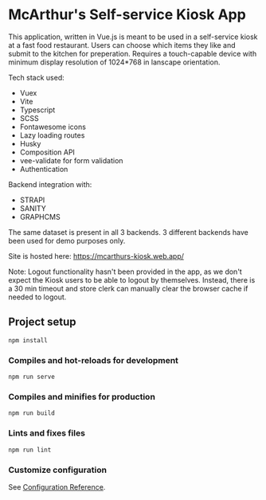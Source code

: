 # McArthur's Self-service Kiosk App

This application, written in Vue.js is meant to be used in a self-service kiosk at a fast food restaurant. Users can choose which items they like and submit to the kitchen for preperation. Requires a touch-capable device with minimum display resolution of 1024\*768 in lanscape orientation.

Tech stack used:

- Vuex
- Vite
- Typescript
- SCSS
- Fontawesome icons
- Lazy loading routes
- Husky
- Composition API
- vee-validate for form validation
- Authentication

Backend integration with:

- STRAPI
- SANITY
- GRAPHCMS

The same dataset is present in all 3 backends. 3 different backends have been used for demo purposes only.

Site is hosted here:
https://mcarthurs-kiosk.web.app/

Note: Logout functionality hasn't been provided in the app, as we don't expect the Kiosk users to be able to logout by themselves. Instead, there is a 30 min timeout and store clerk can manually clear the browser cache if needed to logout.

## Project setup

```
npm install
```

### Compiles and hot-reloads for development

```
npm run serve
```

### Compiles and minifies for production

```
npm run build
```

### Lints and fixes files

```
npm run lint
```

### Customize configuration

See [Configuration Reference](https://cli.vuejs.org/config/).
